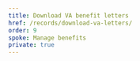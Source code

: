 ```yaml
---
title: Download VA benefit letters
href: /records/download-va-letters/
order: 9
spoke: Manage benefits
private: true
---
```

